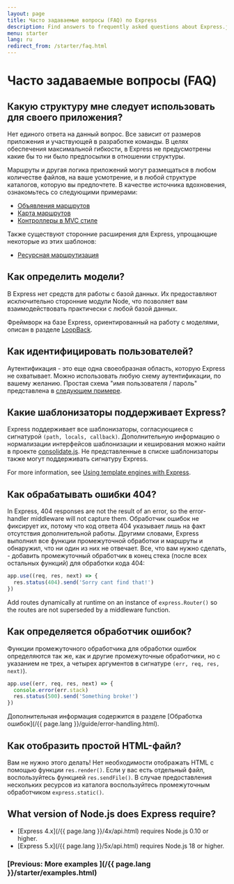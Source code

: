 ```yaml
---
layout: page
title: Часто задаваемые вопросы (FAQ) по Express
description: Find answers to frequently asked questions about Express.js, including topics on application structure, models, authentication, template engines, error handling, and more.
menu: starter
lang: ru
redirect_from: /starter/faq.html
---
```


# Часто задаваемые вопросы (FAQ)

## Какую структуру мне следует использовать для своего приложения?

Нет единого ответа на данный вопрос. Все зависит от размеров приложения и участвующей в разработке команды. В целях обеспечения максимальной гибкости, в Express не предусмотрены какие бы то ни было предпосылки в отношении структуры.

Маршруты и другая логика приложений могут размещаться в любом количестве файлов, на ваше усмотрение, и в любой структуре каталогов, которую вы предпочтете. В качестве источника вдохновения, ознакомьтесь со следующими примерами:

- [Объявления маршрутов](https://github.com/expressjs/express/blob/4.13.1/examples/route-separation/index.js#L32-47)
- [Карта маршрутов](https://github.com/expressjs/express/blob/4.13.1/examples/route-map/index.js#L52-L66)
- [Контроллеры в MVC стиле](https://github.com/expressjs/express/tree/master/examples/mvc)

Также существуют сторонние расширения для Express, упрощающие некоторые из этих шаблонов:

- [Ресурсная маршрутизация](https://github.com/expressjs/express-resource)

## Как определить модели?

В Express нет средств для работы с базой данных. Их предоставляют исключительно
сторонние модули Node, что позволяет вам взаимодействовать практически с любой базой данных.

Фреймворк на базе Express, ориентированный на работу с моделями, описан в разделе [LoopBack](http://loopback.io).

## Как идентифицировать пользователей?

Аутентификация - это еще одна своеобразная область, которую Express не охватывает. Можно использовать любую схему аутентификации, по вашему желанию.
Простая схема "имя пользователя / пароль" представлена в [следующем примере](https://github.com/expressjs/express/tree/master/examples/auth).

## Какие шаблонизаторы поддерживает Express?

Express поддерживает все шаблонизаторы, согласующиеся с сигнатурой `(path, locals, callback)`.
Дополнительную информацию о нормализации интерфейсов шаблонизации и кеширования можно найти в проекте
[consolidate.js](https://github.com/visionmedia/consolidate.js). Не представленные в списке шаблонизаторы также могут поддерживать сигнатуру Express.

For more information, see [Using template engines with Express](/{{page.lang}}/guide/using-template-engines.html).

## Как обрабатывать ошибки 404?

In Express, 404 responses are not the result of an error, so
the error-handler middleware will not capture them. Обработчик ошибок
не фиксирует их, потому что код ответа 404 указывает лишь на факт отсутствия дополнительной работы. Другими словами, Express выполнил все функции промежуточной обработки и маршруты и обнаружил, что ни один из них не отвечает. Все, что вам нужно сделать, - добавить промежуточный обработчик в конец стека (после всех остальных функций) для обработки кода 404:

```js
app.use((req, res, next) => {
  res.status(404).send('Sorry cant find that!')
})
```

Add routes dynamically at runtime on an instance of `express.Router()`
so the routes are not superseded by a middleware function.

## Как определяется обработчик ошибок?

Функции промежуточного обработчика для обработки ошибок определяются так же, как и другие промежуточные обработчики, но с указанием не трех, а четырех аргументов в сигнатуре `(err, req, res, next)`).

```js
app.use((err, req, res, next) => {
  console.error(err.stack)
  res.status(500).send('Something broke!')
})
```

Дополнительная информация содержится в разделе [Обработка ошибок](/{{ page.lang }}/guide/error-handling.html).

## Как отобразить простой HTML-файл?

Вам не нужно этого делать! Нет необходимости отображать HTML с помощью функции `res.render()`.
Если у вас есть отдельный файл, воспользуйтесь функцией `res.sendFile()`.
В случае предоставления нескольких ресурсов из каталога воспользуйтесь промежуточным обработчиком `express.static()`.

## What version of Node.js does Express require?

- [Express 4.x](/{{ page.lang }}/4x/api.html) requires Node.js 0.10 or higher.
- [Express 5.x](/{{ page.lang }}/5x/api.html) requires Node.js 18 or higher.

### [Previous: More examples ](/{{ page.lang }}/starter/examples.html)
